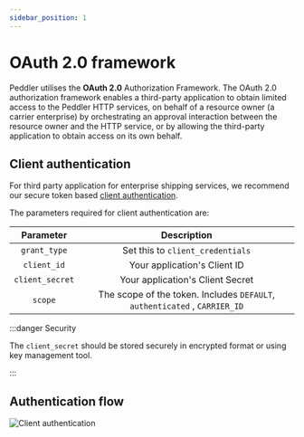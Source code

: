 ```yaml
---
sidebar_position: 1
---
```


# OAuth 2.0 framework

Peddler utilises the **OAuth 2.0** Authorization Framework. The OAuth 2.0 authorization framework enables a third-party application to obtain limited access to the Peddler HTTP services, on behalf of a resource owner (a carrier enterprise) by orchestrating an approval interaction between the resource owner and the HTTP service, or by allowing the third-party application to obtain access on its own behalf.

## Client authentication

For third party application for enterprise shipping services, we recommend our secure token based [client authentication](https://www.oauth.com/oauth2-servers/client-registration/client-id-secret/). 

The parameters required for client authentication are:

| Parameter | Description |
|:---:|:---:|
| `grant_type` | Set this to ``client_credentials`` |
| `client_id` | Your application's Client ID |
| `client_secret` | Your application's Client Secret |
| `scope` | The scope of the token. Includes `DEFAULT`, `authenticated` , `CARRIER_ID` |


:::danger Security

The `client_secret` should be stored securely in encrypted format or using key management tool.

:::

## Authentication flow

![Client authentication](/img/oauth_client_credentials.png)